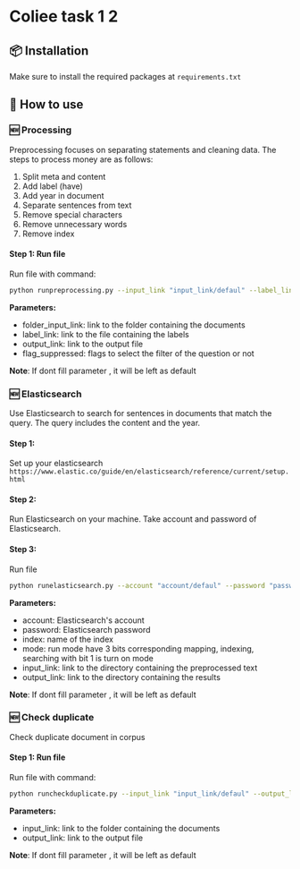 # Coliee task 1 2


## 📦 Installation

Make sure to install the required packages at `requirements.txt`

## 🚀 How to use

### 🆕 Processing

Preprocessing focuses on separating statements and cleaning data. The steps to process money are as follows:

1. Split meta and content
2. Add label (have)
3. Add year in document
4. Separate sentences from text
5. Remove special characters
6. Remove unnecessary words
7. Remove index

#### Step 1: Run file 

Run file with command:

```bash
python runpreprocessing.py --input_link "input_link/defaul" --label_link "label_link/defaul" --output_link "output_link/defaul" --flag_suppressed "flag_suppressed/defaul"
```

**Parameters:**
* folder_input_link: link to the folder containing the documents
* label_link: link to the file containing the labels
* output_link: link to the output file
* flag_suppressed: flags to select the filter of the question or not

**Note**:
If dont fill parameter , it will be left as default

### 🆕 Elasticsearch

Use Elasticsearch to search for sentences in documents that match the query. The query includes the content and the year.

#### Step 1:
Set up your elasticsearch `https://www.elastic.co/guide/en/elasticsearch/reference/current/setup.html`

#### Step 2:
Run Elasticsearch on your machine. Take account and password of Elasticsearch.

#### Step 3:
Run file
```bash
python runelasticsearch.py --account "account/defaul" --password "password/defaul" --index "index/defaul" --mode = "mode/defaul" --input_link "input_link/defaul" --output_link "output_link/defaul"
```
**Parameters:**
* account: Elasticsearch's account
* password: Elasticsearch password
* index: name of the index
* mode: run mode have 3 bits corresponding mapping, indexing, searching with bit 1 is turn on mode
* input_link: link to the directory containing the preprocessed text
* output_link: link to the directory containing the results

**Note**:
If dont fill parameter , it will be left as default

### 🆕 Check duplicate

Check duplicate document in corpus

#### Step 1: Run file

Run file with command:

```bash
python runcheckduplicate.py --input_link "input_link/defaul" --output_link "output_link/defaul"
```

**Parameters:**
* input_link: link to the folder containing the documents
* output_link: link to the output file

**Note**:
If dont fill parameter , it will be left as default